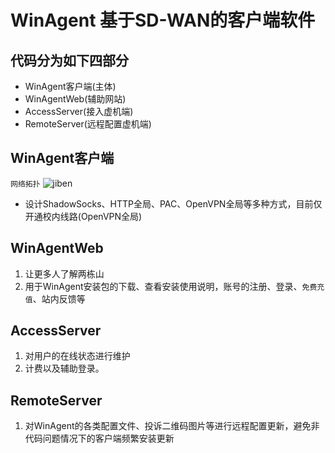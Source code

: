 # WinAgent 基于SD-WAN的客户端软件
## 代码分为如下四部分
* WinAgent客户端(主体)
* WinAgentWeb(辅助网站)
* AccessServer(接入虚机端)
* RemoteServer(远程配置虚机端)
## WinAgent客户端
```网络拓扑```
![jiben](https://github.com/lihangogo/WinAgent/raw/master/Images/topo.jpg)
* 设计ShadowSocks、HTTP全局、PAC、OpenVPN全局等多种方式，目前仅开通校内线路(OpenVPN全局)
## WinAgentWeb
1. 让更多人了解两栋山
2. 用于WinAgent安装包的下载、查看安装使用说明，账号的注册、登录、`免费充值`、站内反馈等
## AccessServer
1. 对用户的在线状态进行维护
2. 计费以及辅助登录。
## RemoteServer
1. 对WinAgent的各类配置文件、投诉二维码图片等进行远程配置更新，避免非代码问题情况下的客户端频繁安装更新


